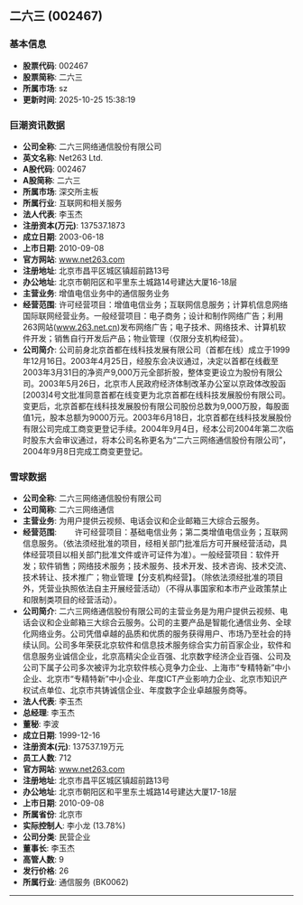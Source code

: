 ## 二六三 (002467)

### 基本信息

- **股票代码**: 002467
- **股票简称**: 二六三
- **所属市场**: sz
- **更新时间**: 2025-10-25 15:38:19

### 巨潮资讯数据

- **公司全称**: 二六三网络通信股份有限公司
- **英文名称**: Net263 Ltd.
- **A股代码**: 002467
- **A股简称**: 二六三
- **所属市场**: 深交所主板
- **所属行业**: 互联网和相关服务
- **法人代表**: 李玉杰
- **注册资本(万元)**: 137537.1873
- **成立日期**: 2003-06-18
- **上市日期**: 2010-09-08
- **官方网站**: www.net263.com
- **注册地址**: 北京市昌平区城区镇超前路13号
- **办公地址**: 北京市朝阳区和平里东土城路14号建达大厦16-18层
- **主营业务**: 增值电信业务中的通信服务业务
- **经营范围**: 许可经营项目：增值电信业务；互联网信息服务；计算机信息网络国际联网经营业务。一般经营项目：电子商务；设计和制作网络广告；利用263网站(www.263.net.cn)发布网络广告；电子技术、网络技术、计算机软件开发；销售自行开发后产品；物业管理（仅限分支机构经营）。
- **公司简介**: 公司前身北京首都在线科技发展有限公司（首都在线）成立于1999年12月16日。2003年4月25日，经股东会决议通过，决定以首都在线截至2003年3月31日的净资产9,000万元全部折股，整体变更设立为股份有限公司。2003年5月26日，北京市人民政府经济体制改革办公室以京政体改股函[2003]4号文批准同意首都在线变更为北京首都在线科技发展股份有限公司。变更后，北京首都在线科技发展股份有限公司股份总数为9,000万股，每股面值1元，股本总额为9000万元。2003年6月18日，北京首都在线科技发展股份有限公司完成工商变更登记手续。2004年9月4日，经本公司2004年第二次临时股东大会审议通过，将本公司名称更名为“二六三网络通信股份有限公司”，2004年9月8日完成工商变更登记。

### 雪球数据

- **公司全称**: 二六三网络通信股份有限公司
- **公司简称**: 二六三网络通信
- **主营业务**: 为用户提供云视频、电话会议和企业邮箱三大综合云服务。
- **经营范围**: 　　许可经营项目：基础电信业务；第二类增值电信业务；互联网信息服务。（依法须经批准的项目，经相关部门批准后方可开展经营活动，具体经营项目以相关部门批准文件或许可证件为准）。一般经营项目：软件开发；软件销售；网络技术服务；技术服务、技术开发、技术咨询、技术交流、技术转让、技术推广；物业管理【分支机构经营】。（除依法须经批准的项目外，凭营业执照依法自主开展经营活动）（不得从事国家和本市产业政策禁止和限制类项目的经营活动）。
- **公司简介**: 二六三网络通信股份有限公司的主营业务是为用户提供云视频、电话会议和企业邮箱三大综合云服务。公司的主要产品是智能化通信业务、全球化网络业务。公司凭借卓越的品质和优质的服务获得用户、市场乃至社会的持续认同。公司多年荣获北京软件和信息技术服务综合实力前百家企业，软件和信息服务业诚信企业，北京高精尖企业百强、北京数字经济企业百强、公司及公司下属子公司多次被评为北京软件核心竞争力企业、上海市“专精特新”中小企业、北京市“专精特新”中小企业、年度ICT产业影响力企业、北京市知识产权试点单位、北京市共铸诚信企业、年度数字企业卓越服务商等。
- **法人代表**: 李玉杰
- **总经理**: 李玉杰
- **董秘**: 李波
- **成立日期**: 1999-12-16
- **注册资本(元)**: 137537.19万元
- **员工人数**: 712
- **官方网站**: www.net263.com
- **注册地址**: 北京市昌平区城区镇超前路13号
- **办公地址**: 北京市朝阳区和平里东土城路14号建达大厦17-18层
- **上市日期**: 2010-09-08
- **所属省份**: 北京市
- **实际控制人**: 李小龙 (13.78%)
- **公司分类**: 民营企业
- **董事长**: 李玉杰
- **高管人数**: 9
- **发行价格**: 26
- **所属行业**: 通信服务 (BK0062)

---